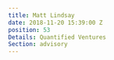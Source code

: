 ```yaml
---
title: Matt Lindsay
date: 2018-11-20 15:39:00 Z
position: 53
Details: Quantified Ventures
Section: advisory
---
```


